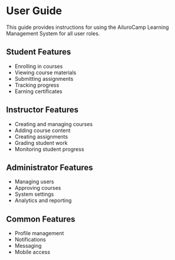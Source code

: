 # User Guide

This guide provides instructions for using the AiluroCamp Learning Management System for all user roles.

## Student Features

- Enrolling in courses
- Viewing course materials
- Submitting assignments
- Tracking progress
- Earning certificates

## Instructor Features

- Creating and managing courses
- Adding course content
- Creating assignments
- Grading student work
- Monitoring student progress

## Administrator Features

- Managing users
- Approving courses
- System settings
- Analytics and reporting

## Common Features

- Profile management
- Notifications
- Messaging
- Mobile access
